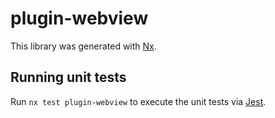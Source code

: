 # plugin-webview

This library was generated with [Nx](https://nx.dev).

## Running unit tests

Run `nx test plugin-webview` to execute the unit tests via [Jest](https://jestjs.io).
